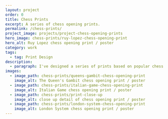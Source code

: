```yaml
---
layout: project
order: 0
title: Chess Prints
excerpt: A series of chess opening prints.
permalink: /chess-prints/
project_image: projects/project-chess-opening-prints
hero_image: chess-prints/ruy-lopez-chess-opening-print
hero_alt: Ruy Lopez chess opening print / poster
category: work
tags:
  - tag: Print Design
description:
  - paragraph: I've designed a series of prints based on popular chess opening positions. Each opening has the chess notation written underneath the title. I'm a big fan of chess and initially designed this print for myself before deciding to list them for sale through <a class="link-body" href="https://www.etsy.com/shop/DaveMullenJnr">my Etsy shop</a>.
images:
  - image_path: chess-prints/queens-gambit-chess-opening-print
    image_alt: The Queen's Gambit chess opening print / poster
  - image_path: chess-prints/italian-game-chess-opening-print
    image_alt: Italian Game chess opening print / poster
  - image_path: chess-prints/print-close-up
    image_alt: close up detail of chess opening print / poster
  - image_path: chess-prints/london-system-chess-opening-print
    image_alt: London System chess opening print / poster
---
```

